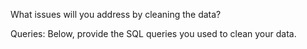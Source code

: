 What issues will you address by cleaning the data?





Queries:
Below, provide the SQL queries you used to clean your data.
